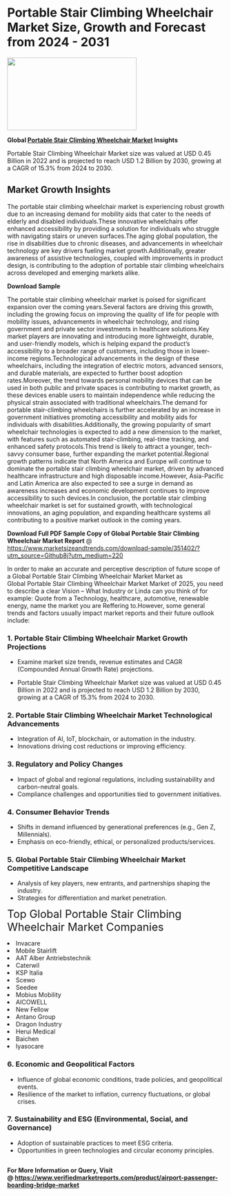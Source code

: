 <H1>Portable Stair Climbing Wheelchair Market Size, Growth and Forecast from 2024 - 2031</H1><img class="aligncenter size-medium wp-image-584254" src="https://thirdeyenews.in/wp-content/uploads/2024/09/Global-Market-Research-300x168.jpeg" alt="" width="300" height="168" /><p><strong>Global&nbsp;<a href="https://www.marketsizeandtrends.com/download-sample/351402/?utm_source=Github8j?utm_medium=220">Portable Stair Climbing Wheelchair Market</a> Insights</strong></p><p>Portable Stair Climbing Wheelchair Market size was valued at USD 0.45 Billion in 2022 and is projected to reach USD 1.2 Billion by 2030, growing at a CAGR of 15.3% from 2024 to 2030.</p><p><h2>Market Growth Insights</h2> <p>The portable stair climbing wheelchair market is experiencing robust growth due to an increasing demand for mobility aids that cater to the needs of elderly and disabled individuals.These innovative wheelchairs offer enhanced accessibility by providing a solution for individuals who struggle with navigating stairs or uneven surfaces.The aging global population, the rise in disabilities due to chronic diseases, and advancements in wheelchair technology are key drivers fueling market growth.Additionally, greater awareness of assistive technologies, coupled with improvements in product design, is contributing to the adoption of portable stair climbing wheelchairs across developed and emerging markets alike.</p> <p><strong>Download Sample</strong></p> <p>The portable stair climbing wheelchair market is poised for significant expansion over the coming years.Several factors are driving this growth, including the growing focus on improving the quality of life for people with mobility issues, advancements in wheelchair technology, and rising government and private sector investments in healthcare solutions.Key market players are innovating and introducing more lightweight, durable, and user-friendly models, which is helping expand the product’s accessibility to a broader range of customers, including those in lower-income regions.Technological advancements in the design of these wheelchairs, including the integration of electric motors, advanced sensors, and durable materials, are expected to further boost adoption rates.Moreover, the trend towards personal mobility devices that can be used in both public and private spaces is contributing to market growth, as these devices enable users to maintain independence while reducing the physical strain associated with traditional wheelchairs.The demand for portable stair-climbing wheelchairs is further accelerated by an increase in government initiatives promoting accessibility and mobility aids for individuals with disabilities.Additionally, the growing popularity of smart wheelchair technologies is expected to add a new dimension to the market, with features such as automated stair-climbing, real-time tracking, and enhanced safety protocols.This trend is likely to attract a younger, tech-savvy consumer base, further expanding the market potential.Regional growth patterns indicate that North America and Europe will continue to dominate the portable stair climbing wheelchair market, driven by advanced healthcare infrastructure and high disposable income.However, Asia-Pacific and Latin America are also expected to see a surge in demand as awareness increases and economic development continues to improve accessibility to such devices.In conclusion, the portable stair climbing wheelchair market is set for sustained growth, with technological innovations, an aging population, and expanding healthcare systems all contributing to a positive market outlook in the coming years.</p> <p><span class=""><strong>Download Full PDF Sample Copy of Global Portable Stair Climbing Wheelchair Market Report</strong> @ <a href="https://www.marketsizeandtrends.com/download-sample/351402/?utm_source=Github8j?utm_medium=220" target="_blank">https://www.marketsizeandtrends.com/download-sample/351402/?utm_source=Github8j?utm_medium=220</a></span></p><p>In order to make an accurate and perceptive description of future scope of a Global&nbsp;Portable Stair Climbing Wheelchair Market Market as Global&nbsp;Portable Stair Climbing Wheelchair Market Market of 2025, you need to describe a clear Vision &ndash; What Industry or Linda can you think of for example: Quote from a Technology, healthcare, automotive, renewable energy, name the market you are Reffering to.However, some general trends and factors usually impact market reports and their future outlook include:</p><h3>1.&nbsp;<strong>Portable Stair Climbing Wheelchair Market Growth Projections</strong></h3><ul><li>Examine market size trends, revenue estimates and CAGR (Compounded Annual Growth Rate) projections.</li><li><p>Portable Stair Climbing Wheelchair Market size was valued at USD 0.45 Billion in 2022 and is projected to reach USD 1.2 Billion by 2030, growing at a CAGR of 15.3% from 2024 to 2030.</p></li></ul><h3>2.&nbsp;<strong>Portable Stair Climbing Wheelchair Market Technological Advancements</strong></h3><ul><li>Integration of AI, IoT, blockchain, or automation in the industry.</li><li>Innovations driving cost reductions or improving efficiency.</li></ul><h3>3.&nbsp;<strong>Regulatory and Policy Changes</strong></h3><ul><li>Impact of global and regional regulations, including sustainability and carbon-neutral goals.</li><li>Compliance challenges and opportunities tied to government initiatives.</li></ul><h3>4.&nbsp;<strong>Consumer Behavior Trends</strong></h3><ul><li>Shifts in demand influenced by generational preferences (e.g., Gen Z, Millennials).</li><li>Emphasis on eco-friendly, ethical, or personalized products/services.</li></ul><h3>5.&nbsp;<strong>Global Portable Stair Climbing Wheelchair Market Competitive Landscape</strong></h3><ul><li>Analysis of key players, new entrants, and partnerships shaping the industry.</li><li>Strategies for differentiation and market penetration.</li></ul><p data-pm-slice="1 1 []"><span style="color: inherit; font-family: inherit; font-size: 25px;">Top Global Portable Stair Climbing Wheelchair Market Companies</span></p><div class="" data-test-id=""><p><li>Invacare</li><li> Mobile Stairlift</li><li> AAT Alber Antriebstechnik</li><li> Caterwil</li><li> KSP Italia</li><li> Scewo</li><li> Seedee</li><li> Mobius Mobility</li><li> AICOWELL</li><li> New Fellow</li><li> Antano Group</li><li> Dragon Industry</li><li> Herui Medical</li><li> Baichen</li><li> Iyasocare</li></p></div><h3>6.&nbsp;<strong>Economic and Geopolitical Factors</strong></h3><ul><li>Influence of global economic conditions, trade policies, and geopolitical events.</li><li>Resilience of the market to inflation, currency fluctuations, or global crises.</li></ul><h3>7.&nbsp;<strong>Sustainability and ESG (Environmental, Social, and Governance)</strong></h3><ul><li>Adoption of sustainable practices to meet ESG criteria.</li><li>Opportunities in green technologies and circular economy principles.</li></ul><h2><strong style="font-size: 14px;">For More Information or Query, Visit @&nbsp;</strong><a style="background-color: #ffffff; font-size: 14px;" href="https://www.marketsizeandtrends.com/report/portable-stair-climbing-wheelchair-market/" target="_blank">https://www.verifiedmarketreports.com/product/airport-passenger-boarding-bridge-market</a></h2>